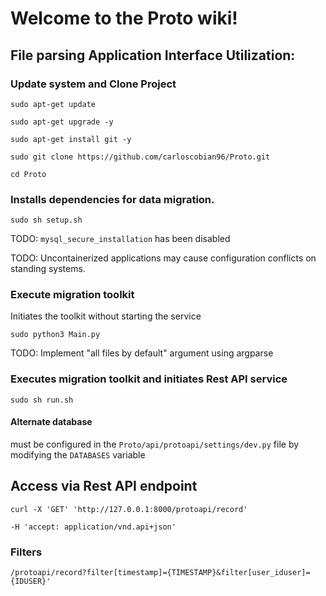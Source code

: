 # Welcome to the Proto wiki!

## File parsing Application Interface Utilization:

### Update system and Clone Project
`sudo apt-get update`

`sudo apt-get upgrade -y`

`sudo apt-get install git -y`

`sudo git clone https://github.com/carloscobian96/Proto.git`

`cd Proto`

### Installs dependencies for data migration. 

`sudo sh setup.sh`

TODO: `mysql_secure_installation` has been disabled

TODO: Uncontainerized applications may cause configuration conflicts on standing systems.

### Execute migration toolkit

Initiates the toolkit without starting the service

`sudo python3 Main.py` 

TODO: Implement "all files by default" argument using argparse

### Executes migration toolkit and initiates Rest API service

`sudo sh run.sh` 

#### Alternate database 

must be configured in the `Proto/api/protoapi/settings/dev.py` file by modifying the `DATABASES` variable

## Access via Rest API endpoint

`curl -X 'GET' 'http://127.0.0.1:8000/protoapi/record'`

`-H 'accept: application/vnd.api+json'`

### Filters

`/protoapi/record?filter[timestamp]={TIMESTAMP}&filter[user_iduser]={IDUSER}'`